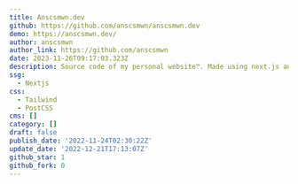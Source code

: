 ```yaml
---
title: Anscsmwn.dev
github: https://github.com/anscsmwn/anscsmwn.dev
demo: https://anscsmwn.dev/
author: anscsmwn
author_link: https://github.com/anscsmwn
date: 2023-11-26T09:17:03.323Z
description: Source code of my personal website™. Made using next.js and tailwindcss.
ssg:
  - Nextjs
css:
  - Tailwind
  - PostCSS
cms: []
category: []
draft: false
publish_date: '2022-11-24T02:30:22Z'
update_date: '2022-12-21T17:13:07Z'
github_star: 1
github_fork: 0
---
```

